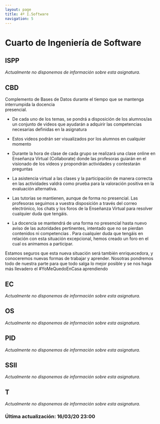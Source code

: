 ```yaml
---
layout: page
title: 4º I.Software
navigation: 5
---
```


# Cuarto de Ingeniería de Software

## ISPP
*Actualmente no disponemos de información sobre esta asignatura.*
## CBD

Complemento de Bases de Datos  durante el tiempo que se mantenga interrumpida la docencia  
presencial.

* De cada uno de los temas, se pondrá a disposición de los alumnos/as un conjunto de videos que ayudarán a adquirir las competencias necesarias definidas en la asignatura

* Estos videos podrán ser visualizados por los alumnos en cualquier momento

* Durante la hora de clase de cada grupo se realizará una clase online en Enseñanza Virtual (Collaborate) donde las profesoras guiarán en el visionado de los videos y propondrán actividades y contestarán preguntas

* La asistencia virtual a las clases y la participación de manera correcta en las actividades valdrá como prueba para la valoración positiva en la evaluación alternativa. 

* Las tutorías se mantienen, aunque de forma no presencial. Las  profesoras seguimos a vuestra disposición a través del correo  electrónico, los chats y los foros de la Enseñanza Virtual para resolver  
cualquier duda que tengáis.

* La docencia se mantendrá de una forma no presencial hasta nuevo aviso de las autoridades pertinentes, intentado que no se pierdan contenidos ni competencias .
Para cualquier duda que tengáis en relación con esta situación excepcional, hemos creado un foro en el cual os animamos a participar.

Estamos seguros que esta nueva situación será también enriquecedora, y conoceremos nuevas formas de trabajar y aprender. Nosotras pondremos todo de nuestra parte para que todo salga lo mejor posible y se nos haga más llevadero el #YoMeQuedoEnCasa aprendiendo

## EC

*Actualmente no disponemos de información sobre esta asignatura.*
## OS
*Actualmente no disponemos de información sobre esta asignatura.*
## PID
*Actualmente no disponemos de información sobre esta asignatura.*
## SSII
*Actualmente no disponemos de información sobre esta asignatura.*
## T
*Actualmente no disponemos de información sobre esta asignatura.*

### Última actualización: 16/03/20 23:00